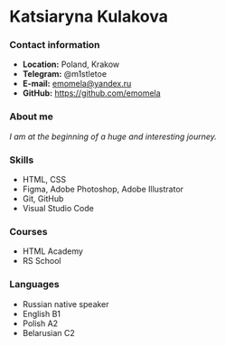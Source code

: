 # Katsiaryna Kulakova

### Contact information
* __Location:__ Poland, Krakow
* __Telegram:__ @m1stletoe
* __E-mail:__ emomela@yandex.ru
* __GitHub:__ https://github.com/emomela

### About me
_I am at the beginning of a huge and interesting journey._

### Skills
* HTML, CSS
* Figma, Adobe Photoshop, Adobe Illustrator
* Git, GitHub
* Visual Studio Code

### Courses
* HTML Academy
* RS School

### Languages
* Russian native speaker
* English B1
* Polish A2
* Belarusian C2